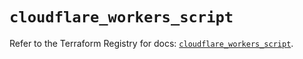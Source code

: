 # `cloudflare_workers_script`

Refer to the Terraform Registry for docs: [`cloudflare_workers_script`](https://registry.terraform.io/providers/cloudflare/cloudflare/5.9.0/docs/resources/workers_script).
